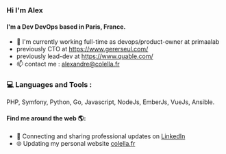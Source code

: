 ### Hi I'm Alex

#### I'm a Dev DevOps based in Paris, France.

- 🏢  I'm currently working full-time as devops/product-owner at primaalab
- previously CTO at https://www.gererseul.com/
- previously lead-dev at https://www.quable.com/
- 📫 contact me : alexandre@colella.fr

### 💻 Languages and Tools :
PHP, Symfony, Python, Go, Javascript, NodeJs, EmberJs, VueJs, Ansible.

#### Find me around the web 🌎:
- 💼 Connecting and sharing professional updates on <a href="https://www.linkedin.com/in/alexandrecolella/">LinkedIn</a>
- 🌐 Updating my personal website <a href="https://colella.fr">colella.fr</a>
